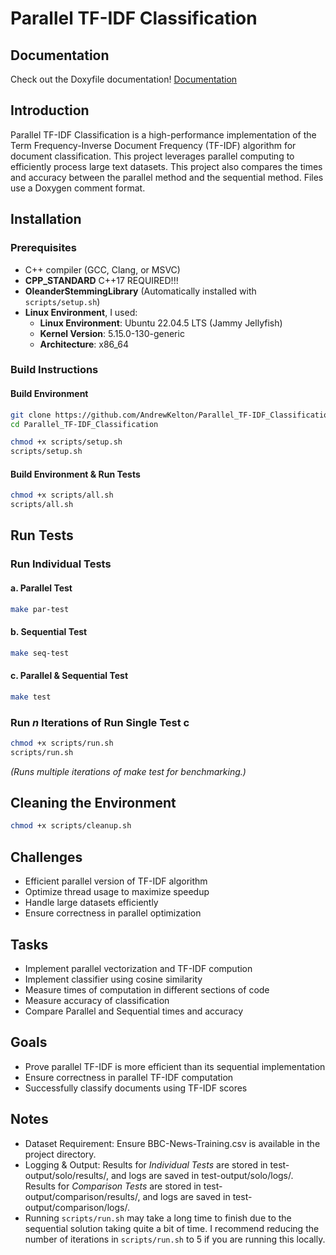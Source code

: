 # Parallel TF-IDF Classification

## Documentation
Check out the Doxyfile documentation!
<a href="https://andrewkelton.me/parallel-tf-idf-project/index.html" target="_blank">Documentation</a>

## Introduction
Parallel TF-IDF Classification is a high-performance implementation of the Term Frequency-Inverse Document Frequency (TF-IDF) algorithm for document classification. This project leverages parallel computing to efficiently process large text datasets. This project also compares the times and accuracy between the parallel method and the sequential method. Files use a Doxygen comment format.

## Installation
### Prerequisites
- C++ compiler (GCC, Clang, or MSVC)
- **CPP_STANDARD** C++17 REQUIRED!!!
- **OleanderStemmingLibrary** (Automatically installed with `scripts/setup.sh`)
- **Linux Environment**, I used:
    - **Linux Environment**: Ubuntu 22.04.5 LTS (Jammy Jellyfish)  
    - **Kernel Version**: 5.15.0-130-generic  
    - **Architecture**: x86_64  

### Build Instructions
#### Build Environment
```bash
git clone https://github.com/AndrewKelton/Parallel_TF-IDF_Classification.git
cd Parallel_TF-IDF_Classification

chmod +x scripts/setup.sh
scripts/setup.sh
```
#### Build Environment & Run Tests
```bash
chmod +x scripts/all.sh
scripts/all.sh
```


## Run Tests
### Run Individual Tests
#### a. Parallel Test
```bash
make par-test
```
#### b. Sequential Test
```bash
make seq-test
```
#### c. Parallel & Sequential Test
```bash
make test
```

### Run _n_ Iterations of Run Single Test c
```bash
chmod +x scripts/run.sh
scripts/run.sh
```
_(Runs multiple iterations of make test for benchmarking.)_


## Cleaning the Environment
```bash
chmod +x scripts/cleanup.sh
```


## Challenges
* Efficient parallel version of TF-IDF algorithm
* Optimize thread usage to maximize speedup
* Handle large datasets efficiently
* Ensure correctness in parallel optimization

## Tasks
* Implement parallel vectorization and TF-IDF compution
* Implement classifier using cosine similarity
* Measure times of computation in different sections of code
* Measure accuracy of classification
* Compare Parallel and Sequential times and accuracy

## Goals
* Prove parallel TF-IDF is more efficient than its sequential implementation
* Ensure correctness in parallel TF-IDF computation
* Successfully classify documents using TF-IDF scores


## Notes
* Dataset Requirement: Ensure BBC-News-Training.csv is available in the project directory.
* Logging & Output: Results for _Individual Tests_ are stored in test-output/solo/results/, and logs are saved in test-output/solo/logs/. Results for _Comparison Tests_ are stored in test-output/comparison/results/, and logs are saved in test-output/comparison/logs/.
* Running `scripts/run.sh` may take a long time to finish due to the sequential solution taking quite a bit of time. I recommend reducing the number of iterations in `scripts/run.sh` to 5 if you are running this locally.
